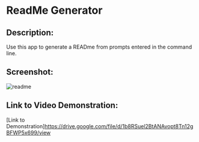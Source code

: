 # ReadMe Generator

## Description:
Use this app to generate a READme from prompts entered in the command line.


## Screenshot:
![readme](https://user-images.githubusercontent.com/65084173/88489160-4c284280-cf58-11ea-8f48-62a50c945e4f.png)



## Link to Video Demonstration:
[Link to Demonstration]<https://drive.google.com/file/d/1b8RSuel2BtANAvopt8Tn12gBFWP5x699/view>